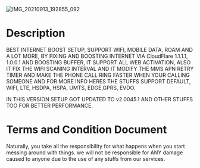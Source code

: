 ![IMG_20210913_192855_092](https://user-images.githubusercontent.com/73354897/133076015-55991caa-e1db-4769-9646-40ef35eee5bb.jpg)


# Description
BEST INTERNET BOOST SETUP, SUPPORT WIFI, MOBILE DATA, ROAM AND A LOT MORE, BY FIXING AND BOOSTING INTERNET VIA CloudFlare 1.1.1.1, 1.0.0.1 AND BOOSTING BUFFER, IT SUPPORT ALL WEB ACTIVATION, ALSO IT FIX THE WIFI SCANING INTERVAL AND IT MODIFY THE MMS APN RETRY TIMER AND MAKE THE PHONE CALL RING FASTER WHEN YOUR CALLING SOMEONE AND FOR MORE INFO HERES THE STUFFS SUPPORT DEFAULT, WIFI, LTE, HSDPA, HSPA, UMTS, EDGE,GPRS, EVDO. 

IN THIS VERSION SETUP GOT UPDATED TO v2.0045.1 AND OTHER STUFFS TOO FOR BETTER PERFORMANCE.

# Terms and Condition Document

Naturally, you take all the responsibility for what happens when you start messing around with things. we will not be responsible for ANY damage caused to anyone due to the use of any stuffs from our services.
